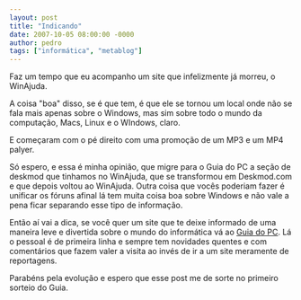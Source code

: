 ```yaml
---
layout: post
title: "Indicando"
date: 2007-10-05 08:00:00 -0000
author: pedro
tags: ["informática", "metablog"]
---
```

Faz um tempo que eu acompanho um site que infelizmente já morreu, o WinAjuda.

A coisa "boa" disso, se é que tem, é que ele se tornou um local onde não se fala mais apenas sobre o Windows, mas sim sobre todo o mundo da computação, Macs, Linux e o WIndows, claro.

E começaram com o pé direito com uma promoção de um MP3 e um MP4 palyer.

Só espero, e essa é minha opinião, que migre para o Guia do PC a seção de deskmod que tinhamos no WinAjuda, que se transformou em Deskmod.com e que depois voltou ao WinAjuda. Outra coisa que vocês poderiam fazer é unificar os fóruns afinal lá tem muita coisa boa sobre Windows e não vale a pena ficar separando esse tipo de informação.

Então aí vai a dica, se você quer um site que te deixe informado de uma maneira leve e divertida sobre o mundo do informática vá ao <a href="https://www.guiadopc.com.br/">Guia do PC</a>. Lá o pessoal é de primeira linha e sempre tem novidades quentes e com comentários que fazem valer a visita ao invés de ir a um site meramente de reportagens.

Parabéns pela evolução e espero que esse post me de sorte no primeiro sorteio do Guia.
